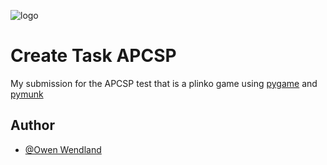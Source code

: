 ![logo](https://upload.wikimedia.org/wikipedia/commons/0/01/Political_party_logo_featuring_the_acronym_CSP.png)
# Create Task APCSP
My submission for the APCSP test that is a plinko game using [pygame](https://www.pygame.org/) and [pymunk](http://www.pymunk.org/)


## Author

- [@Owen Wendland](https://www.github.com/Owen-Wendland)


